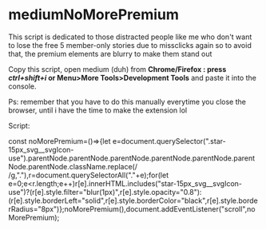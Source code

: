 # mediumNoMorePremium
This script is dedicated to those distracted people like me who don't want to lose the free 5 member-only stories due to missclicks again so to avoid that, the premium elements are blurry to make them stand out

Copy this script, open medium (duh) from **Chrome/Firefox : press <em>ctrl+shift+i</em> or Menu>More Tools>Development Tools** and paste it into the console.

Ps: remember that you have to do this manually everytime you close the browser, until i have the time to make the extension lol 


Script: 

const noMorePremium=()=>{let e=document.querySelector(".star-15px_svg__svgIcon-use").parentNode.parentNode.parentNode.parentNode.parentNode.parentNode.parentNode.className.replace(/ /g,"."),r=document.querySelectorAll("."+e);for(let e=0;e<r.length;e++)r[e].innerHTML.includes("star-15px_svg__svgIcon-use")?(r[e].style.filter="blur(1px)",r[e].style.opacity="0.8"):(r[e].style.borderLeft="solid",r[e].style.borderColor="black",r[e].style.borderRadius="8px")};noMorePremium(),document.addEventListener("scroll",noMorePremium);
